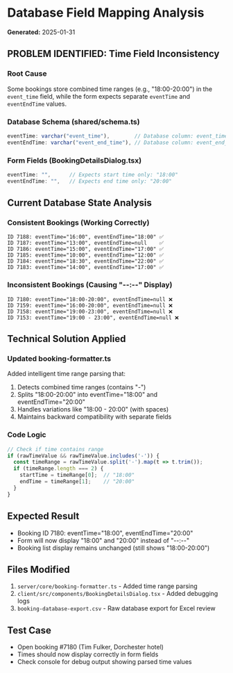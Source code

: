 # Database Field Mapping Analysis
**Generated:** 2025-01-31

## PROBLEM IDENTIFIED: Time Field Inconsistency

### Root Cause
Some bookings store combined time ranges (e.g., "18:00-20:00") in the `event_time` field, while the form expects separate `eventTime` and `eventEndTime` values.

### Database Schema (shared/schema.ts)
```typescript
eventTime: varchar("event_time"),        // Database column: event_time
eventEndTime: varchar("event_end_time"), // Database column: event_end_time
```

### Form Fields (BookingDetailsDialog.tsx)
```typescript
eventTime: "",      // Expects start time only: "18:00"
eventEndTime: "",   // Expects end time only: "20:00"
```

## Current Database State Analysis

### Consistent Bookings (Working Correctly)
```
ID 7188: eventTime="16:00", eventEndTime="18:00" ✅
ID 7187: eventTime="13:00", eventEndTime=null    ✅
ID 7186: eventTime="15:00", eventEndTime="17:00" ✅
ID 7185: eventTime="10:00", eventEndTime="12:00" ✅
ID 7184: eventTime="18:30", eventEndTime="22:00" ✅
ID 7183: eventTime="14:00", eventEndTime="17:00" ✅
```

### Inconsistent Bookings (Causing "--:--" Display)
```
ID 7180: eventTime="18:00-20:00", eventEndTime=null ❌
ID 7159: eventTime="16:00-20:00", eventEndTime=null ❌
ID 7158: eventTime="19:00-23:00", eventEndTime=null ❌
ID 7153: eventTime="19:00 - 23:00", eventEndTime=null ❌
```

## Technical Solution Applied

### Updated booking-formatter.ts
Added intelligent time range parsing that:
1. Detects combined time ranges (contains "-")
2. Splits "18:00-20:00" into eventTime="18:00" and eventEndTime="20:00"
3. Handles variations like "18:00 - 20:00" (with spaces)
4. Maintains backward compatibility with separate fields

### Code Logic
```javascript
// Check if time contains range
if (rawTimeValue && rawTimeValue.includes('-')) {
  const timeRange = rawTimeValue.split('-').map(t => t.trim());
  if (timeRange.length === 2) {
    startTime = timeRange[0];  // "18:00"
    endTime = timeRange[1];    // "20:00"
  }
}
```

## Expected Result
- Booking ID 7180: eventTime="18:00", eventEndTime="20:00"
- Form will now display "18:00" and "20:00" instead of "--:--"
- Booking list display remains unchanged (still shows "18:00-20:00")

## Files Modified
1. `server/core/booking-formatter.ts` - Added time range parsing
2. `client/src/components/BookingDetailsDialog.tsx` - Added debugging logs
3. `booking-database-export.csv` - Raw database export for Excel review

## Test Case
- Open booking #7180 (Tim Fulker, Dorchester hotel)
- Times should now display correctly in form fields
- Check console for debug output showing parsed time values